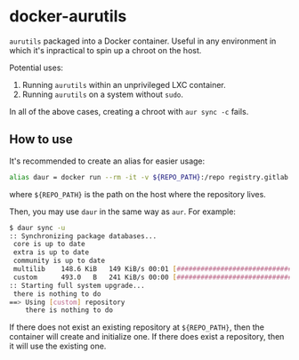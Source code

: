 # docker-aurutils

`aurutils` packaged into a Docker container. Useful in any environment in which it's inpractical to spin up a chroot on the host.

Potential uses:
1. Running `aurutils` within an unprivileged LXC container.
1. Running `aurutils` on a system without `sudo`.

In all of the above cases, creating a chroot with `aur sync -c` fails.

## How to use

It's recommended to create an alias for easier usage:

```sh
alias daur = docker run --rm -it -v ${REPO_PATH}:/repo registry.gitlab.com/geraldwuhoo/aurutils:latest aur
```

where `${REPO_PATH}` is the path on the host where the repository lives.

Then, you may use `daur` in the same way as `aur`. For example:

```sh
$ daur sync -u
:: Synchronizing package databases...
 core is up to date
 extra is up to date
 community is up to date
 multilib    148.6 KiB   149 KiB/s 00:01 [################################] 100%
 custom      493.0   B   241 KiB/s 00:00 [################################] 100%
:: Starting full system upgrade...
 there is nothing to do
==> Using [custom] repository
    there is nothing to do
```

If there does not exist an existing repository at `${REPO_PATH}`, then the container will create and initialize one. If there does exist a repository, then it will use the existing one.
